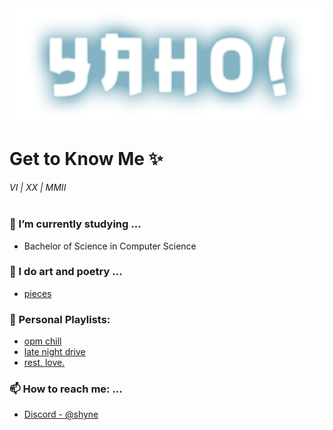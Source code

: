 
<img src = "yaho!.png">

<h1>
Get to Know Me ✨
</h1>

_VI | XX | MMII_  
<br>

<h3>🌱 I’m currently studying ...</h3> 

- Bachelor of Science in Computer Science
 

<h3>🎨 I do art and poetry ...</h3>

- [pieces](https://drive.google.com/drive/folders/1cCEke-TWFTla1SLTt_YBadDWkueij1j3?usp=sharing)


<h3>🎵 Personal Playlists:</h3>

- [opm chill](https://open.spotify.com/playlist/40zEvjWmDE6NMvee6lO1ds?si=90ed2d9a4fd74538)
- [late night drive](https://open.spotify.com/playlist/74I58DapeLEPW5US4yOcbZ?si=a32b5bd673884e7a)
- [rest, love.](https://open.spotify.com/playlist/16isCOZdFzRoaPCl8GuK14?si=1f3c988db9314ea3)


<h3>📫 How to reach me: ...</h3>

- [Discord - @shyne](https://discordapp.com/users/shyne#9038)
